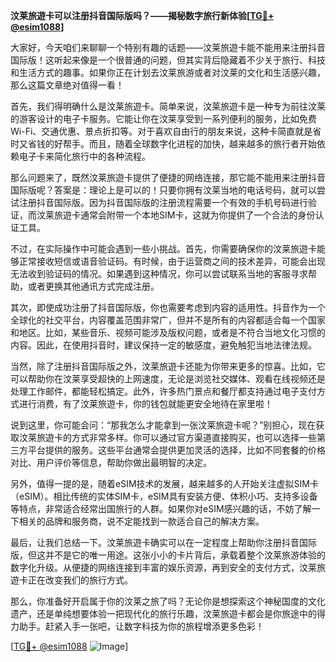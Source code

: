 **汶莱旅遊卡可以注册抖音国际版吗？——揭秘数字旅行新体验[[TG💪+ @esim1088](https://t.me/s/esim1088)]**

大家好，今天咱们来聊聊一个特别有趣的话题——汶莱旅遊卡能不能用来注册抖音国际版！这听起来像是一个很普通的问题，但其实背后隐藏着不少关于旅行、科技和生活方式的趣事。如果你正在计划去汶莱旅游或者对汶莱的文化和生活感兴趣，那么这篇文章绝对值得一看！

首先，我们得明确什么是汶莱旅遊卡。简单来说，汶莱旅遊卡是一种专为前往汶莱的游客设计的电子卡服务。它能让你在汶莱享受到一系列便利的服务，比如免费Wi-Fi、交通优惠、景点折扣等。对于喜欢自由行的朋友来说，这种卡简直就是省时又省钱的好帮手。而且，随着全球数字化进程的加快，越来越多的旅行者开始依赖电子卡来简化旅行中的各种流程。

那么问题来了，既然汶莱旅遊卡提供了便捷的网络连接，那它能不能用来注册抖音国际版呢？答案是：理论上是可以的！只要你拥有汶莱当地的电话号码，就可以尝试注册抖音国际版。因为抖音国际版的注册流程需要一个有效的手机号码进行验证，而汶莱旅遊卡通常会附带一个本地SIM卡，这就为你提供了一个合法的身份认证工具。

不过，在实际操作中可能会遇到一些小挑战。首先，你需要确保你的汶莱旅遊卡能够正常接收短信或语音验证码。有时候，由于运营商之间的技术差异，可能会出现无法收到验证码的情况。如果遇到这种情况，你可以尝试联系当地的客服寻求帮助，或者更换其他通讯方式完成注册。

其次，即使成功注册了抖音国际版，你也需要考虑到内容的适用性。抖音作为一个全球化的社交平台，内容覆盖范围非常广，但并不是所有的内容都适合每一个国家和地区。比如，某些音乐、视频可能涉及版权问题，或者是不符合当地文化习惯的内容。因此，在使用抖音时，建议保持一定的敏感度，避免触犯当地法律法规。

当然，除了注册抖音国际版之外，汶莱旅遊卡还能为你带来更多的惊喜。比如，它可以帮助你在汶莱享受超快的上网速度，无论是浏览社交媒体、观看在线视频还是处理工作邮件，都能轻松搞定。此外，许多热门景点和餐厅都支持通过电子支付方式进行消费，有了汶莱旅遊卡，你的钱包就能更安全地待在家里啦！

说到这里，你可能会问：“那我怎么才能拿到一张汶莱旅遊卡呢？”别担心，现在获取汶莱旅遊卡的方式非常多样。你可以通过官方渠道直接购买，也可以选择一些第三方平台提供的服务。这些平台通常会提供更加灵活的选择，比如不同套餐的价格对比、用户评价等信息，帮助你做出最明智的决定。

另外，值得一提的是，随着eSIM技术的发展，越来越多的人开始关注虚拟SIM卡（eSIM）。相比传统的实体SIM卡，eSIM具有安装方便、体积小巧、支持多设备等特点，非常适合经常出国旅行的人群。如果你对eSIM感兴趣的话，不妨了解一下相关的品牌和服务商，说不定能找到一款适合自己的解决方案。

最后，让我们总结一下。汶莱旅遊卡确实可以在一定程度上帮助你注册抖音国际版，但这并不是它的唯一用途。这张小小的卡片背后，承载着整个汶莱旅游体验的数字化升级。从便捷的网络连接到丰富的娱乐资源，再到安全的支付方式，汶莱旅遊卡正在改变我们的旅行方式。

那么，你准备好开启属于你的汶莱之旅了吗？无论你是想探索这个神秘国度的文化遗产，还是单纯想要体验一把现代化的旅行乐趣，汶莱旅遊卡都会是你旅途中的得力助手。赶紧入手一张吧，让数字科技为你的旅程增添更多色彩！

[[TG💪+ @esim1088](https://t.me/s/esim1088) ![Image](https://i.postimg.cc/4NQfJmqS/Snipaste-2025-05-13-00-14-12.png)]